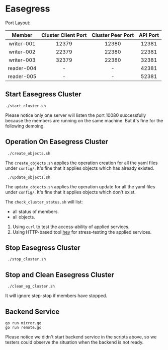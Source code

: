 # Easegress

Port Layout:

|   Member   | Cluster Client Port | Cluster Peer Port | API Port |
| :--------: | :-----------------: | :---------------: | :------: |
| writer-001 |        12379        |       12380       |  12381   |
| writer-002 |        22379        |       22380       |  22381   |
| writer-003 |        32379        |       22380       |  32381   |
| reader-004 |          -          |         -         |  42381   |
| reader-005 |          -          |         -         |  52381   |

## Start Easegress Cluster

```shell
./start_cluster.sh
```

Please notice only one server will listen the port 10080 successfully
because the members are running on the same machine.
But it's fine for the following demoing.

## Operation On Easegress Cluster

```shell
 ./create_objects.sh
```

The `create_objects.sh` applies the operation creation for all the yaml files under `config/`.
It's fine that it applies objects which has already existed.

```shell
 ./update_objects.sh
```

The `update_objects.sh` applies the operation update for all the yaml files under `config/`.
It's fine that it applies objects which don't exist.

The `check_cluster_status.sh` will list:

- all status of members.
- all objects.

1. Using `curl` to test the access-ability of applied services.
2. Using HTTP-based tool [hey](https://github.com/rakyll/hey) for stress-testing the applied services.


## Stop Easegress Cluster

```shell
 ./stop_cluster.sh
```

## Stop and Clean Easegress Cluster

```shell
 ./clean_eg_cluster.sh
```

It will ignore step-stop if members have stopped.

## Backend Service

```shell
go run mirror.go
go run remote.go
```

Please notice we didn't start backend service in the scripts above,
so we testers could observe the situation when the backend is not ready.
